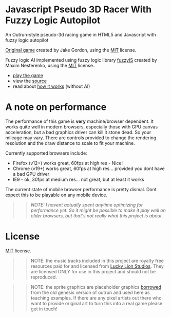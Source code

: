 Javascript Pseudo 3D Racer With Fuzzy Logic Autopilot
==========================

An Outrun-style pseudo-3d racing game in HTML5 and Javascript with fuzzy logic autopilot

[Original game](https://github.com/jakesgordon/javascript-racer) created by Jake Gordon, using the [MIT](http://en.wikipedia.org/wiki/MIT_License) license.

Fuzzy logic AI implemented using fuzzy logic library [fuzzyIS](https://github.com/Alendorff/fuzzyIS) created by Maxim Nesterenko, using the [MIT](http://en.wikipedia.org/wiki/MIT_License) license..

 * [play the game](https://christocs.github.io/javascript-racer)
 * view the [source](https://github.com/christocs/javascript-racer)
 * read about [how it works](http://codeincomplete.com/posts/2012/6/22/javascript_racer/) (without AI)

A note on performance
=====================

The performance of this game is **very** machine/browser dependent. It works quite well in modern
browsers, especially those with GPU canvas acceleration, but a bad graphics driver can kill it stone
dead. So your mileage may vary. There are controls provided to change the rendering resolution
and the draw distance to scale to fit your machine.

Currently supported browsers include:

 * Firefox (v12+) works great, 60fps at high res - Nice!
 * Chrome (v19+) works great, 60fps at high res... provided you dont have a bad GPU driver
 * IE9 - ok, 30fps at medium res... not great, but at least it works

The current state of mobile browser performance is pretty dismal. Dont expect this to be playable on
any mobile device.

>> _NOTE: I havent actually spent anytime optimizing for performance yet. So it might be possible to
   make it play well on older browsers, but that's not really what this project is about._

License
=======

[MIT](http://en.wikipedia.org/wiki/MIT_License) license.

>> NOTE: the music tracks included in this project are royalty free resources paid for and licensed
from [Lucky Lion Studios](http://luckylionstudios.com/). They are licensed ONLY for use in this
project and should not be reproduced.

>> NOTE: the sprite graphics are placeholder graphics [borrowed](http://pixel.garoux.net/game/44) from the old
genesis version of outrun and used here as teaching examples. If there are any pixel artists out there who want to 
provide original art to turn this into a real game please get in touch!

